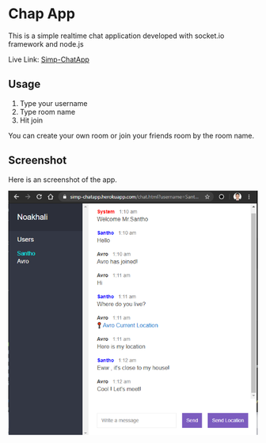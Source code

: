 # Chap App
This is a simple realtime chat application developed with socket.io framework and node.js

Live Link: [Simp-ChatApp](https://simp-chatapp.herokuapp.com/)

## Usage

 1. Type your username
 2. Type room name
 3. Hit join

You can create your own room or join your friends room by the room name.

## Screenshot
Here is an screenshot of the app. 

<p align="center">
  <img src="screenshot.png">
</p>
